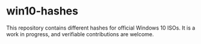 # win10-hashes

This repository contains different hashes for official Windows 10 ISOs. It is a work in progress, and verifiable contributions are welcome.
